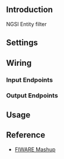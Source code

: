 ## Introduction

NGSI Entity filter

## Settings

## Wiring

### Input Endpoints

### Output Endpoints

## Usage

## Reference

- [FIWARE Mashup](https://mashup.lab.fiware.org/)

